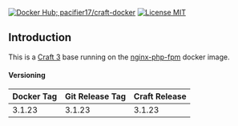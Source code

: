 [![Docker Hub; pacifier17/craft-docker](https://img.shields.io/badge/docker%20hub-pacifier17%2Fcraft--docker-blue.svg?&logo=docker&style=for-the-badge)](https://hub.docker.com/r/pacifier17/craft-docker/) [![License MIT](https://img.shields.io/badge/license-MIT-blue.svg?&style=for-the-badge)](https://github.com/pacifier17/craft-docker/blob/master/LICENSE)
## Introduction
This is a  [Craft 3](https://craftcms.com/3) base running on the [nginx-php-fpm](https://hub.docker.com/r/wyveo/nginx-php-fpm/) docker image.
#### Versioning
| Docker Tag | Git Release Tag | Craft Release |
|-----|-------|-----|
| 3.1.23 | 3.1.23 | 3.1.23 |
